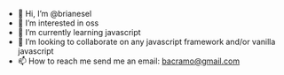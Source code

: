 - 👋 Hi, I’m @brianesel
- 👀 I’m interested in oss
- 🌱 I’m currently learning javascript
- 💞️ I’m looking to collaborate on any javascript framework and/or vanilla javascript
- 📫 How to reach me send me an email: bacramo@gmail.com

<!---
brianesel/brianesel is a ✨ special ✨ repository because its `README.md` (this file) appears on your GitHub profile.
You can click the Preview link to take a look at your changes.
--->
